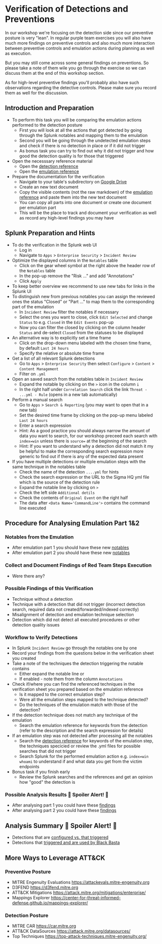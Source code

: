 # Verification of Detections and Preventions

In our workshop we're focusing on the detection side since our preventive posture is very "lean". In regular purple team
exercises you will also have much more findings on preventive controls and also much more interaction between preventive
controls and emulation actions during planning as well as execution.

But you may still come across some general findings on preventions. So please take a note of them wile you go through the exercise
so we can discuss them at the end of this workshop section.

As for high-level preventive findings you'll probably also have such observations regarding the detective controls. Please make
sure you record them as well for the discussion.

## Introduction and Preparation
- To perform this task you will be comparing the emulation actions performed to the detection posture
  - First you will look at all the actions that got detected by going through the Splunk notables and mapping them to the emulation
  - Second you will be going through the undetected emulation steps and check if there is no detection in place or if it did not trigger
  - As bonus task you can try to find out why it did not trigger and how good the detection quality is for those that triggered
- Open the necesssary reference material
  - Open the [detection reference](resources/detection-reference.md)
  - Open the [emulation reference](resources/emulation-reference.md)
- Prepare the documentation for the verification
  - Navigate to your table's subdirectory on [Google Drive](https://drive.google.com/drive/folders/1buR-qCIkuns5KoQstblG_4lHHnHhCTZn?usp=sharing)
  - Create an new text document
  - Copy the visible contents (not the raw markdown) of the [emulation reference](resources/emulation-reference.md) and paste them into the new text document
  - You can copy all parts into one document or create one document per emulation part
  - This will be the place to track and document your verification as well as record any high-level findings you may have

## Splunk Preparation and Hints
- To do the verification in the Splunk web UI
  - Log in
  - Navigate to `Apps` > `Enterprise Security` > `Incident Review`
- Optimize the displayed columns in the `Notables` table
  - Click on the gear wheel symbol at the right above the header row of the `Notables` table
  - In the pop-up remove the "Risk ..." and add "Annotations"
  - Click `Apply`
- To keep better overview we recommend to use new tabs for links in the Splunk UI
- To distinguish new from previous notables you can assign the reviewed ones the status "Closed" or "Part ..." to map them to the corresponding part of the emulation
  - In `Incident Review` filter the notables if necessary
  - Select the ones you want to close, click `Edit Selected` and change `Status` to e.g. `Closed` in the `Edit Events` pop-up
  - Now you can filter the closed by clicking on the column header `Status` and de-select `Closed` from the statuses to be displayed
- An alternative way is to explicitly set a time frame
  - Click on the drop-down menu labeled with the chosen time frame, by default `Last 24 hours`
  - Specify the relative or absolute time frame
- Get a list of all relevant Splunk detections
  - Go to `Apps` > `Enterprise Security` then select `Configure` > `Content` > `Content Management`
  - Filter on `.yml`
- Open an saved search from the notables table in `Incident Review`
  - Expand the notable by clicking on the `>` icon in the column `i`
  - In the right half under `Correlation Search` click the link `Threat - ...yml - Rule` (opens in a new tab automatically)
- Perform a manual search
  - Go to `Apps` > `Search & Reporting` (you may want to open that in a new tab)
  - Set the desired time frame by clicking on the pop-up menu labeled `Last 24 hours`
  - Enter a search expression
  - Hint: As a good practice you should always narrow the amount of data you want to search, for our workshop preceed each search with `index=win` unless there is `source=` at the beginning of the search
  - Hint: If you want to understand why a detection did not match it my be helpful to make the corresponding search expression more generic to find out if there is any of the expected data present
- If you have multiple detections or multiple emulation steps with the same technique in the notables table
  - Check the name of the detection `....yml` for hints
  - Check the search expression or the URL to the Sigma HQ yml file which is the source of the detection rule
  - Expand the notable line by clicking on `>`
  - Check the left side `Additional detils`
  - Check the contents of `Original Event` on the right half
  - The data after `<Data Name='CommandLine'>` contains the command line executed



## Procedure for Analysing Emulation Part 1&2

### Notables from the Emulation

- After emulation part 1 you should have these new [notables](resources/Incident_Review_Part_1_Splunk.pdf)
- After emulation part 2 you should have these new [notables](resources/Incident_Review_Part_2_Splunk.pdf)

### Collect and Document Findings of Red Team Steps Execution
  - Were there any?

### Possible Findings of this Verification

- Technique without a detection
- Technique with a detection that did not trigger (incorrect detection search, required data not created/forwarded/indexed correctly)
- Misalignment of detection and emulation technique selection
- Detection which did not detect all executed procedures or other detection quality issues

### Workflow to Verify Detections
- In Splunk `Incident Review` go through the notables one by one
- Record your findings from the questions below in the verification sheet you created
- Take a note of the techniques the detection triggering the notable contains
  - Either expand the notable line or
  - If enabled - note them from the column `Annotations`
- Check if/where you can find  the referenced techniques in the verification sheet you prepared based on the emulation reference
  - Is it mapped to the correct emulation step?
  - Were all the emulation steps mapped to the technique detected?
  - Do the techniques of the emulation match with those of the detection?
- If the detection technique does not match any technique of the emulation
  - Search the emulation reference for keywords from the detection (refer to the description and the search expression for details)
- If an emulation step was not detected after processing all the notables
  - Search the [detection reference](resources/detection-reference.md) for keywords of the emulation step, the techniques specicied or review the .yml files for possible searches that did not trigger
  - Search Splunk for the performed emulation action e.g. `index=win whoami` to understand if and what data you get from the victim endpoints
- Bonus task if you finish early
  - Review the Splunk searches and the references and get an opinion how "good" the detection is

### Possible Analysis Results :rotating_light: Spoiler Alert! :rotating_light:

- After analysing part 1 you could have these [findings](resources/Blue_Analysis_Part_1.pdf)
- After analysing part 2 you could have these [findings](resources/Blue_Analysis_Part_2.pdf)

## Analysis Summary :rotating_light: Spoiler Alert! :rotating_light:
- Detections that are [configured vs. that triggered](resources/cti/purple/configured_vs_triggered.json)
- Detections that [triggered and are used by Black Basta](resources/cti/purple/black_basta_detection_coverage.json)

## More Ways to Leverage ATT&CK

### Preventive Posture
- MITRE Engenuity Evaluations https://attackevals.mitre-engenuity.org
- D3FEND https://d3fend.mitre.org
- ATT&CK Mitigations https://attack.mitre.org/mitigations/enterprise/
- Mappings Explorer https://center-for-threat-informed-defense.github.io/mappings-explorer/

### Detection Posture
- MITRE CAR https://car.mitre.org
- ATT&CK DataSources https://attack.mitre.org/datasources/
- Top Techniques https://top-attack-techniques.mitre-engenuity.org/
